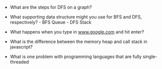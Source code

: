 -  What are the steps for DFS on a graph? 
-  What supporting data structure might you use for BFS and DFS, respectively?
        - BFS Queue
        - DFS Stack
-  What happens when you type in www.google.com and hit enter?

-  What is the difference between the memory heap and call stack in javascript?
-  What is one problem with programming languages that are fully single-threaded